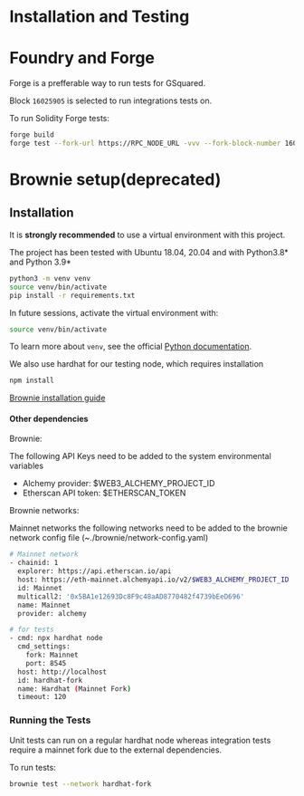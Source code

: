 # Installation and Testing

# Foundry and Forge
Forge is a prefferable way to run tests for GSquared.

Block `16025905` is selected to run integrations tests on.

To run Solidity Forge tests:
```bash
forge build
forge test --fork-url https://RPC_NODE_URL -vvv --fork-block-number 16025905
```

# Brownie setup(deprecated)

## Installation

It is **strongly recommended** to use a virtual environment with this project.

The project has been tested with Ubuntu 18.04, 20.04 and with Python3.8* and Python 3.9*

```bash
python3 -m venv venv
source venv/bin/activate
pip install -r requirements.txt
```

In future sessions, activate the virtual environment with:

```bash
source venv/bin/activate
```

To learn more about `venv`, see the official [Python documentation](https://docs.python.org/3/library/venv.html).

We also use hardhat for our testing node, which requires installation

```bash
npm install
```

[Brownie installation guide](https://eth-brownie.readthedocs.io/en/stable/install.html)

#### Other dependencies

Brownie:

The following API Keys need to be added to the system environmental variables
 - Alchemy provider: $WEB3_ALCHEMY_PROJECT_ID
 - Etherscan API token: $ETHERSCAN_TOKEN

Brownie networks:

Mainnet networks
the following networks need to be added to the brownie network config file (~./brownie/network-config.yaml)

```bash
# Mainnet network
- chainid: 1
  explorer: https://api.etherscan.io/api
  host: https://eth-mainnet.alchemyapi.io/v2/$WEB3_ALCHEMY_PROJECT_ID
  id: Mainnet
  multicall2: '0x5BA1e12693Dc8F9c48aAD8770482f4739bEeD696'
  name: Mainnet
  provider: alchemy

# for tests
- cmd: npx hardhat node
  cmd_settings:
    fork: Mainnet
    port: 8545
  host: http://localhost
  id: hardhat-fork
  name: Hardhat (Mainnet Fork)
  timeout: 120
```

### Running the Tests
Unit tests can run on a regular hardhat node whereas integration tests require a mainnet fork due to the external dependencies.

To run tests:
```bash
brownie test --network hardhat-fork
```
